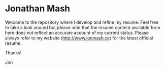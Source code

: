 # Jonathan Mash
Welcome to the repository where I develop and refine my resume. Feel free to
take a look around but please note that the resume content available from here
does not reflect an accurate account of my current status. Please always
refer to my website (http://www.jonmash.ca) for the latest official resume.

Thanks!

Jon